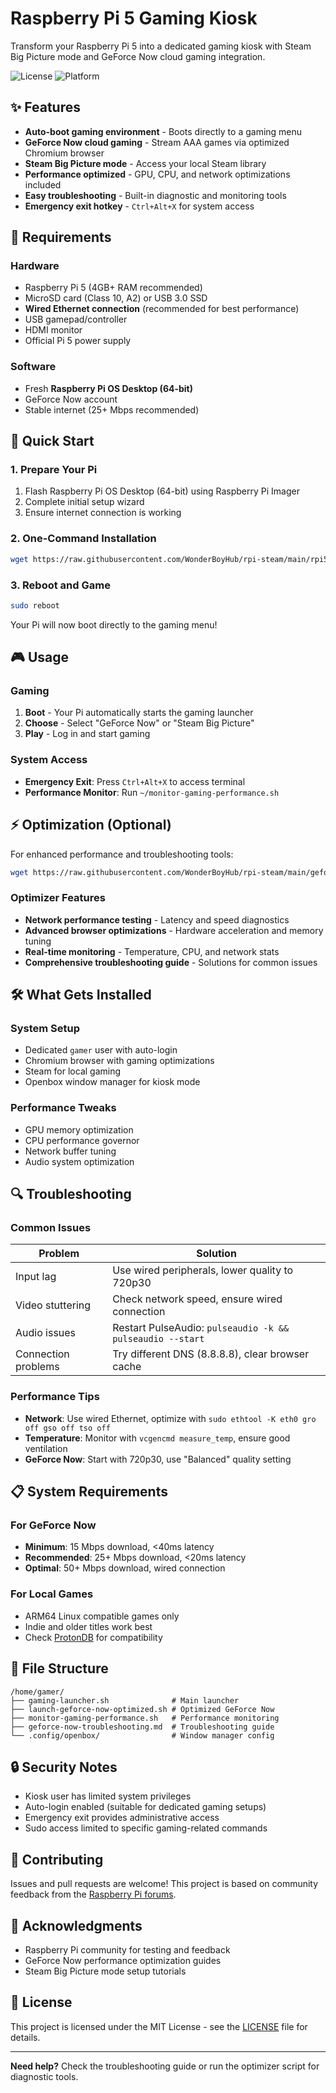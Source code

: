 # Raspberry Pi 5 Gaming Kiosk

Transform your Raspberry Pi 5 into a dedicated gaming kiosk with Steam Big Picture mode and GeForce Now cloud gaming integration.

![License](https://img.shields.io/badge/license-MIT-blue.svg)
![Platform](https://img.shields.io/badge/platform-Raspberry%20Pi%205-red.svg)

## ✨ Features

- **Auto-boot gaming environment** - Boots directly to a gaming menu
- **GeForce Now cloud gaming** - Stream AAA games via optimized Chromium browser
- **Steam Big Picture mode** - Access your local Steam library
- **Performance optimized** - GPU, CPU, and network optimizations included
- **Easy troubleshooting** - Built-in diagnostic and monitoring tools
- **Emergency exit hotkey** - `Ctrl+Alt+X` for system access

## 🔧 Requirements

### Hardware
- Raspberry Pi 5 (4GB+ RAM recommended)
- MicroSD card (Class 10, A2) or USB 3.0 SSD
- **Wired Ethernet connection** (recommended for best performance)
- USB gamepad/controller
- HDMI monitor
- Official Pi 5 power supply

### Software
- Fresh **Raspberry Pi OS Desktop (64-bit)**
- GeForce Now account
- Stable internet (25+ Mbps recommended)

## 🚀 Quick Start

### 1. Prepare Your Pi
1. Flash Raspberry Pi OS Desktop (64-bit) using Raspberry Pi Imager
2. Complete initial setup wizard
3. Ensure internet connection is working

### 2. One-Command Installation
```bash
wget https://raw.githubusercontent.com/WonderBoyHub/rpi-steam/main/rpi5-gaming-kiosk-setup.sh && chmod +x rpi5-gaming-kiosk-setup.sh && ./rpi5-gaming-kiosk-setup.sh
```

### 3. Reboot and Game
```bash
sudo reboot
```
Your Pi will now boot directly to the gaming menu!

## 🎮 Usage

### Gaming
1. **Boot** - Your Pi automatically starts the gaming launcher
2. **Choose** - Select "GeForce Now" or "Steam Big Picture"
3. **Play** - Log in and start gaming

### System Access
- **Emergency Exit**: Press `Ctrl+Alt+X` to access terminal
- **Performance Monitor**: Run `~/monitor-gaming-performance.sh`

## ⚡ Optimization (Optional)

For enhanced performance and troubleshooting tools:

```bash
wget https://raw.githubusercontent.com/WonderBoyHub/rpi-steam/main/geforce-now-optimizer.sh && chmod +x geforce-now-optimizer.sh && ./geforce-now-optimizer.sh
```

### Optimizer Features
- **Network performance testing** - Latency and speed diagnostics
- **Advanced browser optimizations** - Hardware acceleration and memory tuning
- **Real-time monitoring** - Temperature, CPU, and network stats
- **Comprehensive troubleshooting guide** - Solutions for common issues

## 🛠️ What Gets Installed

### System Setup
- Dedicated `gamer` user with auto-login
- Chromium browser with gaming optimizations
- Steam for local gaming
- Openbox window manager for kiosk mode

### Performance Tweaks
- GPU memory optimization
- CPU performance governor
- Network buffer tuning
- Audio system optimization

## 🔍 Troubleshooting

### Common Issues

| Problem | Solution |
|---------|----------|
| Input lag | Use wired peripherals, lower quality to 720p30 |
| Video stuttering | Check network speed, ensure wired connection |
| Audio issues | Restart PulseAudio: `pulseaudio -k && pulseaudio --start` |
| Connection problems | Try different DNS (8.8.8.8), clear browser cache |

### Performance Tips
- **Network**: Use wired Ethernet, optimize with `sudo ethtool -K eth0 gro off gso off tso off`
- **Temperature**: Monitor with `vcgencmd measure_temp`, ensure good ventilation
- **GeForce Now**: Start with 720p30, use "Balanced" quality setting

## 📋 System Requirements

### For GeForce Now
- **Minimum**: 15 Mbps download, <40ms latency
- **Recommended**: 25+ Mbps download, <20ms latency
- **Optimal**: 50+ Mbps download, wired connection

### For Local Games
- ARM64 Linux compatible games only
- Indie and older titles work best
- Check [ProtonDB](https://www.protondb.com/) for compatibility

## 📁 File Structure

```
/home/gamer/
├── gaming-launcher.sh              # Main launcher
├── launch-geforce-now-optimized.sh # Optimized GeForce Now
├── monitor-gaming-performance.sh   # Performance monitoring
├── geforce-now-troubleshooting.md  # Troubleshooting guide
└── .config/openbox/                # Window manager config
```

## 🔒 Security Notes

- Kiosk user has limited system privileges
- Auto-login enabled (suitable for dedicated gaming setups)
- Emergency exit provides administrative access
- Sudo access limited to specific gaming-related commands

## 🤝 Contributing

Issues and pull requests are welcome! This project is based on community feedback from the [Raspberry Pi forums](https://forums.raspberrypi.com/viewtopic.php?t=368439).

## 🙏 Acknowledgments

- Raspberry Pi community for testing and feedback
- GeForce Now performance optimization guides
- Steam Big Picture mode setup tutorials

## 📄 License

This project is licensed under the MIT License - see the [LICENSE](LICENSE) file for details.

---

**Need help?** Check the troubleshooting guide or run the optimizer script for diagnostic tools.